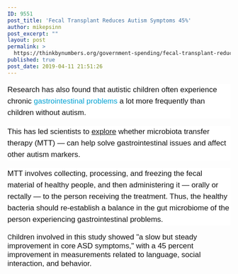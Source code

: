 ```yaml
---
ID: 9551
post_title: 'Fecal Transplant Reduces Autism Symptoms 45%'
author: mikepsinn
post_excerpt: ""
layout: post
permalink: >
  https://thinkbynumbers.org/government-spending/fecal-transplant-reduces-autism-symptoms-45/
published: true
post_date: 2019-04-11 21:51:26
---
```

<p style="margin:0px0px25px; padding:0px; font-size:17px; line-height:26px; color:rgb(17,17,17); font-family:sans-serif; font-style:normal; font-variant-ligatures:normal; font-variant-caps:normal; font-weight:400; letter-spacing:normal; orphans:2text-indent:0px; text-transform:none; white-space:normal; widows:2; word-spacing:0px; -webkit-text-stroke-width:0px; background-color:rgb(255,255,255); text-decoration-style:initial; text-decoration-color:initial; text-align:left;">Research has also found that autistic children often experience chronic<span> </span><a href="https://www.ncbi.nlm.nih.gov/pmc/articles/PMC3981895/" rel="noopener noreferrer" target="_top" style="color: rgb(5, 162, 211); transition: all 0.3s ease 0s; border-bottom: none; text-decoration: none;">gastrointestinal problems</a><span> </span>a lot more frequently than children without autism.</p>
<p style="margin:0px0px25px; padding:0px; font-size:17px; line-height:26px; color:rgb(17,17,17); font-family:sans-serif; font-style:normal; font-variant-ligatures:normal; font-variant-caps:normal; font-weight:400; letter-spacing:normal; orphans:2text-indent:0px; text-transform:none; white-space:normal; widows:2; word-spacing:0px; -webkit-text-stroke-width:0px; background-color:rgb(255,255,255); text-decoration-style:initial; text-decoration-color:initial; text-align:left;">This has led scientists to <a href="https://microbiomejournal.biomedcentral.com/articles/10.1186/s40168-016-0225-7">explore</a> whether microbiota transfer therapy (MTT) — can help solve gastrointestinal issues and affect other autism markers.</p>
<p style="margin:0px0px25px; padding:0px; font-size:17px; line-height:26px; color:rgb(17,17,17); font-family:sans-serif; font-style:normal; font-variant-ligatures:normal; font-variant-caps:normal; font-weight:400; letter-spacing:normal; orphans:2text-indent:0px; text-transform:none; white-space:normal; widows:2; word-spacing:0px; -webkit-text-stroke-width:0px; background-color:rgb(255,255,255); text-decoration-style:initial; text-decoration-color:initial; text-align:left;">MTT involves collecting, processing, and freezing the fecal material of healthy people, and then administering it — orally or rectally — to the person receiving the treatment. Thus, the healthy bacteria should re-establish a balance in the gut microbiome of the person experiencing gastrointestinal problems.</p>
C<span style="color:rgb(17,17,17); font-family:sans-serif; font-size:17px; font-style:normal; font-variant-ligatures:normal; font-variant-caps:normal; font-weight:400; letter-spacing:normal; orphans:2text-indent:0px; text-transform:none; white-space:normal; widows:2; word-spacing:0px; -webkit-text-stroke-width:0px; background-color:rgb(255,255,255); text-decoration-style:initial; text-decoration-color:initial; display:inline!important; float:none; text-align:left;">hildren involved in this study showed "a slow but steady improvement in core ASD symptoms," with a 45 percent improvement in measurements related to language, social interaction, and behavior.</span>